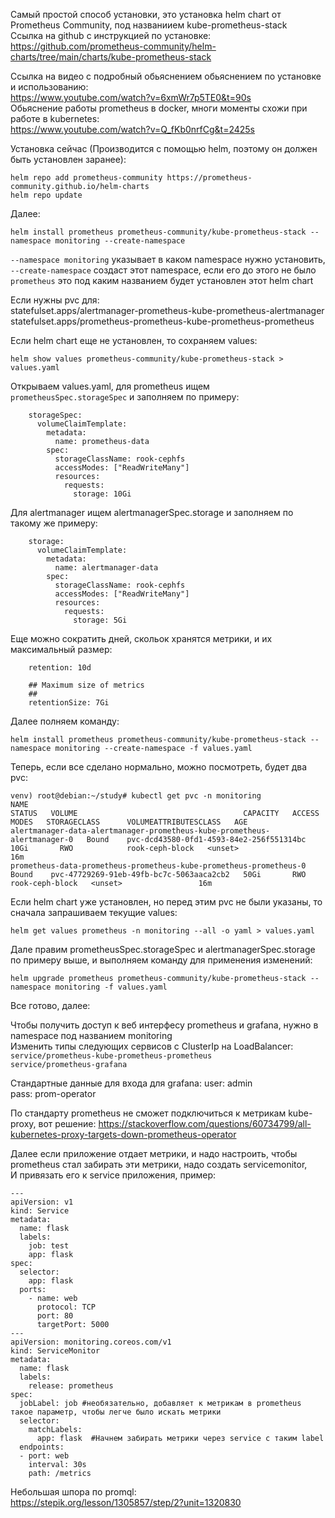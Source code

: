 Самый простой способ установки, это установка helm chart от Prometheus Community, под названиием kube-prometheus-stack    
Ссылка на github с инструкцией по установке:   
https://github.com/prometheus-community/helm-charts/tree/main/charts/kube-prometheus-stack

Ссылка на видео с подробный обьяснением обьяснением по установке и использованию:  
https://www.youtube.com/watch?v=6xmWr7p5TE0&t=90s  
Обьяснение работы prometheus в docker, многи моменты схожи при работе в kubernetes:  
https://www.youtube.com/watch?v=Q_fKb0nrfCg&t=2425s  

Установка сейчас (Производится с помощью helm, поэтому он должен быть установлен заранее):
```
helm repo add prometheus-community https://prometheus-community.github.io/helm-charts
helm repo update
```
Далее:
```
helm install prometheus prometheus-community/kube-prometheus-stack --namespace monitoring --create-namespace
```
`--namespace monitoring` указывает в каком namespace нужно установить,   
`--create-namespace` создаст этот namespace, если его до этого не было  
`prometheus` это под каким названием будет установлен этот helm chart 

Если нужны pvc для:  
statefulset.apps/alertmanager-prometheus-kube-prometheus-alertmanager   
statefulset.apps/prometheus-prometheus-kube-prometheus-prometheus  

Если helm chart еще не установлен, то сохраняем values:
```
helm show values prometheus-community/kube-prometheus-stack > values.yaml
```
Открываем values.yaml, для prometheus ищем `prometheusSpec.storageSpec` и заполняем по примеру:
```
    storageSpec: 
      volumeClaimTemplate:
        metadata:
          name: prometheus-data
        spec:
          storageClassName: rook-cephfs
          accessModes: ["ReadWriteMany"]
          resources:
            requests:
              storage: 10Gi
```
Для alertmanager ищем alertmanagerSpec.storage и заполняем по такому же примеру:
```
    storage: 
      volumeClaimTemplate:
        metadata:
          name: alertmanager-data
        spec:
          storageClassName: rook-cephfs
          accessModes: ["ReadWriteMany"]
          resources:
            requests:
              storage: 5Gi
```
Еще можно сократить дней, скольок хранятся метрики, и их максимальный размер:
```
    retention: 10d

    ## Maximum size of metrics
    ##
    retentionSize: 7Gi
```

Далее полняем команду:
```
helm install prometheus prometheus-community/kube-prometheus-stack --namespace monitoring --create-namespace -f values.yaml
```
Теперь, если все сделано нормально, можно посмотреть, будет два pvc:
```
venv) root@debian:~/study# kubectl get pvc -n monitoring 
NAME                                                                       STATUS   VOLUME                                     CAPACITY   ACCESS MODES   STORAGECLASS      VOLUMEATTRIBUTESCLASS   AGE
alertmanager-data-alertmanager-prometheus-kube-prometheus-alertmanager-0   Bound    pvc-dcd43580-0fd1-4593-84e2-256f551314bc   10Gi       RWO            rook-ceph-block   <unset>                 16m
prometheus-data-prometheus-prometheus-kube-prometheus-prometheus-0         Bound    pvc-47729269-91eb-49fb-bc7c-5063aaca2cb2   50Gi       RWO            rook-ceph-block   <unset>                 16m
```

Если helm chart уже установлен, но перед этим pvc не были указаны, то сначала запрашиваем текущие values:
```
helm get values prometheus -n monitoring --all -o yaml > values.yaml
```
Дале правим prometheusSpec.storageSpec и alertmanagerSpec.storage по примеру выше, и выполняем команду для применения изменений:
```
helm upgrade prometheus prometheus-community/kube-prometheus-stack --namespace monitoring -f values.yaml
```
Все готово, далее: 

Чтобы получить доступ к веб интерфесу prometheus и grafana, нужно в namespace под названием monitoring  
Изменить типы следующих сервисов c ClusterIp на LoadBalancer:   
`service/prometheus-kube-prometheus-prometheus`  
`service/prometheus-grafana `

Стандартные данные для входа для grafana:
user: admin  
pass: prom-operator  

По стандарту prometheus не сможет подключиться к метрикам kube-proxy, вот решение: 
https://stackoverflow.com/questions/60734799/all-kubernetes-proxy-targets-down-prometheus-operator


Далее если приложение отдает метрики, и надо настроить, чтобы prometheus стал забирать эти метрики, надо создать servicemonitor,  
И привязать его к service приложения, пример:
```
---
apiVersion: v1
kind: Service
metadata:
  name: flask
  labels:
    job: test
    app: flask
spec:
  selector:
    app: flask
  ports:
    - name: web
      protocol: TCP
      port: 80
      targetPort: 5000
---
apiVersion: monitoring.coreos.com/v1
kind: ServiceMonitor
metadata:
  name: flask
  labels:
    release: prometheus
spec:
  jobLabel: job #необязательно, добавляет к метрикам в prometheus такое параметр, чтобы легче было искать метрики
  selector:
    matchLabels:
      app: flask  #Начнем забирать метрики через service с таким label
  endpoints:
  - port: web
    interval: 30s
    path: /metrics  
```





Небольшая шпора по promql:  
https://stepik.org/lesson/1305857/step/2?unit=1320830
